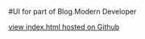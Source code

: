 #UI for part of Blog.Modern Developer

[view index.html hosted on Github](https://rtstewart.github.io/UI-for-part-of-Blog.Modern-Developer/)